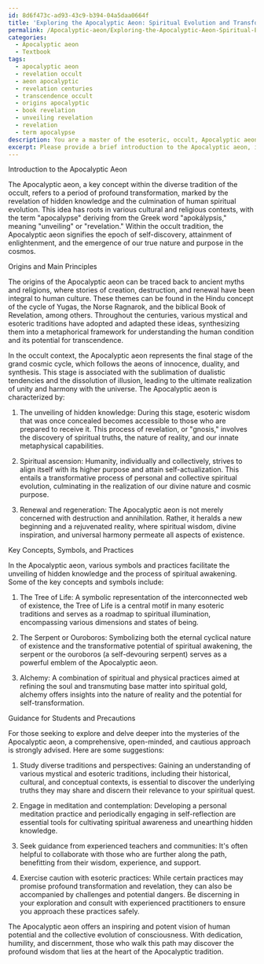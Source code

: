 ```yaml
---
id: 8d6f473c-ad93-43c9-b394-04a5daa0664f
title: 'Exploring the Apocalyptic Aeon: Spiritual Evolution and Transformation'
permalink: /Apocalyptic-aeon/Exploring-the-Apocalyptic-Aeon-Spiritual-Evolution-and-Transformation/
categories:
  - Apocalyptic aeon
  - Textbook
tags:
  - apocalyptic aeon
  - revelation occult
  - aeon apocalyptic
  - revelation centuries
  - transcendence occult
  - origins apocalyptic
  - book revelation
  - unveiling revelation
  - revelation
  - term apocalypse
description: You are a master of the esoteric, occult, Apocalyptic aeon and education, you have written many textbooks on the subject in ways that provide students with rich and deep understanding of the subject. You are being asked to write textbook-like sections on a topic and you do it with full context, explainability, and reliability in accuracy to the true facts of the topic at hand, in a textbook style that a student would easily be able to learn from, in a rich, engaging, and contextual way. Always include relevant context (such as formulas and history), related concepts, and in a way that someone can gain deep insights from.
excerpt: Please provide a brief introduction to the Apocalyptic aeon, including its origins and main principles within the occult tradition. Then, elaborate on key concepts, symbols, and practices associated with it. Finally, offer guidance for students who wish to explore and gain a deeper understanding of this esoteric knowledge, while addressing any potential risks and precautions that should be taken into consideration.
---
```

Introduction to the Apocalyptic Aeon

The Apocalyptic aeon, a key concept within the diverse tradition of the occult, refers to a period of profound transformation, marked by the revelation of hidden knowledge and the culmination of human spiritual evolution. This idea has roots in various cultural and religious contexts, with the term "apocalypse" deriving from the Greek word "apokálypsis," meaning "unveiling" or "revelation." Within the occult tradition, the Apocalyptic aeon signifies the epoch of self-discovery, attainment of enlightenment, and the emergence of our true nature and purpose in the cosmos. 

Origins and Main Principles

The origins of the Apocalyptic aeon can be traced back to ancient myths and religions, where stories of creation, destruction, and renewal have been integral to human culture. These themes can be found in the Hindu concept of the cycle of Yugas, the Norse Ragnarok, and the biblical Book of Revelation, among others. Throughout the centuries, various mystical and esoteric traditions have adopted and adapted these ideas, synthesizing them into a metaphorical framework for understanding the human condition and its potential for transcendence.

In the occult context, the Apocalyptic aeon represents the final stage of the grand cosmic cycle, which follows the aeons of innocence, duality, and synthesis. This stage is associated with the sublimation of dualistic tendencies and the dissolution of illusion, leading to the ultimate realization of unity and harmony with the universe. The Apocalyptic aeon is characterized by:

1. The unveiling of hidden knowledge: During this stage, esoteric wisdom that was once concealed becomes accessible to those who are prepared to receive it. This process of revelation, or "gnosis," involves the discovery of spiritual truths, the nature of reality, and our innate metaphysical capabilities.

2. Spiritual ascension: Humanity, individually and collectively, strives to align itself with its higher purpose and attain self-actualization. This entails a transformative process of personal and collective spiritual evolution, culminating in the realization of our divine nature and cosmic purpose.

3. Renewal and regeneration: The Apocalyptic aeon is not merely concerned with destruction and annihilation. Rather, it heralds a new beginning and a rejuvenated reality, where spiritual wisdom, divine inspiration, and universal harmony permeate all aspects of existence.

Key Concepts, Symbols, and Practices

In the Apocalyptic aeon, various symbols and practices facilitate the unveiling of hidden knowledge and the process of spiritual awakening. Some of the key concepts and symbols include:

1. The Tree of Life: A symbolic representation of the interconnected web of existence, the Tree of Life is a central motif in many esoteric traditions and serves as a roadmap to spiritual illumination, encompassing various dimensions and states of being.

2. The Serpent or Ouroboros: Symbolizing both the eternal cyclical nature of existence and the transformative potential of spiritual awakening, the serpent or the ouroboros (a self-devouring serpent) serves as a powerful emblem of the Apocalyptic aeon.

3. Alchemy: A combination of spiritual and physical practices aimed at refining the soul and transmuting base matter into spiritual gold, alchemy offers insights into the nature of reality and the potential for self-transformation.

Guidance for Students and Precautions

For those seeking to explore and delve deeper into the mysteries of the Apocalyptic aeon, a comprehensive, open-minded, and cautious approach is strongly advised. Here are some suggestions:

1. Study diverse traditions and perspectives: Gaining an understanding of various mystical and esoteric traditions, including their historical, cultural, and conceptual contexts, is essential to discover the underlying truths they may share and discern their relevance to your spiritual quest.

2. Engage in meditation and contemplation: Developing a personal meditation practice and periodically engaging in self-reflection are essential tools for cultivating spiritual awareness and unearthing hidden knowledge.

3. Seek guidance from experienced teachers and communities: It's often helpful to collaborate with those who are further along the path, benefitting from their wisdom, experience, and support.

4. Exercise caution with esoteric practices: While certain practices may promise profound transformation and revelation, they can also be accompanied by challenges and potential dangers. Be discerning in your exploration and consult with experienced practitioners to ensure you approach these practices safely.

The Apocalyptic aeon offers an inspiring and potent vision of human potential and the collective evolution of consciousness. With dedication, humility, and discernment, those who walk this path may discover the profound wisdom that lies at the heart of the Apocalyptic tradition.

